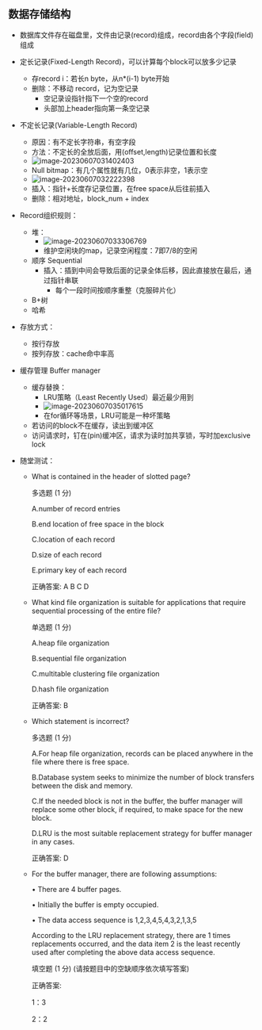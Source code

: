## 数据存储结构

* 数据库文件存在磁盘里，文件由记录(record)组成，record由各个字段(field)组成

* 定长记录(Fixed-Length Record)，可以计算每个block可以放多少记录

  * 存record i：若长n byte，从n*(i-1) byte开始
  * 删除：不移动 record，记为空记录
    * 空记录设指针指下一个空的record
    * 头部加上header指向第一条空记录

* 不定长记录(Variable-Length Record)

  * 原因：有不定长字符串，有空字段
  * 方法：不定长的全放后面，用(offset,length)记录位置和长度
  * ![image-20230607031402403](C:\Users\86133\AppData\Roaming\Typora\typora-user-images\image-20230607031402403.png)
  * Null bitmap：有几个属性就有几位，0表示非空，1表示空
  * ![image-20230607032222398](C:\Users\86133\AppData\Roaming\Typora\typora-user-images\image-20230607032222398.png)
  * 插入：指针+长度存记录位置，在free space从后往前插入
  * 删除：相对地址，block_num + index

* Record组织规则：

  * 堆：
    * ![image-20230607033306769](C:\Users\86133\AppData\Roaming\Typora\typora-user-images\image-20230607033306769.png)
    * 维护空闲块的map，记录空闲程度：7即7/8的空闲
  * 顺序 Sequential
    * 插入：插到中间会导致后面的记录全体后移，因此直接放在最后，通过指针串联
      * 每个一段时间按顺序重整（克服碎片化）
  * B+树
  * 哈希

* 存放方式：

  * 按行存放
  * 按列存放：cache命中率高

* 缓存管理 Buffer manager

  * 缓存替换：
    * LRU策略（Least Recently Used）最近最少用到
    * ![image-20230607035017615](C:\Users\86133\AppData\Roaming\Typora\typora-user-images\image-20230607035017615.png)
    * 在for循环等场景，LRU可能是一种坏策略
  * 若访问的block不在缓存，读出到缓冲区
  * 访问请求时，钉在(pin)缓冲区，请求为读时加共享锁，写时加exclusive lock

* 随堂测试：

  * What is contained in the header of slotted page? 

    多选题 (1 分)

     A.number of record entries

     B.end location of free space in the block

     C.location of each record

     D.size of each record

     E.primary key of each record

    正确答案: A B C D

  * What kind file organization is suitable for applications that require sequential processing of the entire file? 

    单选题 (1 分)

     A.heap file organization

     B.sequential file organization

     C.multitable clustering file organization

     D.hash file organization

    正确答案: B

  * Which statement is incorrect?

    多选题 (1 分)

     A.For heap file organization, records can be placed anywhere in the file where there is free space.

     B.Database system seeks to minimize the number of block transfers between the disk and memory. 

     C.If the needed block is not in the buffer, the buffer manager will replace some other block, if required, to make space for the new block.

     D.LRU is the most suitable replacement strategy for buffer manager in any cases.

    正确答案: D

  * For the buffer manager, there are following assumptions:

    • There are 4 buffer pages.

    • Initially the buffer is empty occupied.

    • The data access sequence is 1,2,3,4,5,4,3,2,1,3,5

    According to the LRU replacement strategy, there are    1    times replacements occurred,  and the data item    2    is the least recently used after completing the above data access sequence.

    填空题 (1 分) (请按题目中的空缺顺序依次填写答案)

    正确答案:

    1：3

    2：2